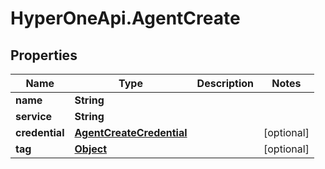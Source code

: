 # HyperOneApi.AgentCreate

## Properties
Name | Type | Description | Notes
------------ | ------------- | ------------- | -------------
**name** | **String** |  | 
**service** | **String** |  | 
**credential** | [**AgentCreateCredential**](AgentCreateCredential.md) |  | [optional] 
**tag** | [**Object**](.md) |  | [optional] 


